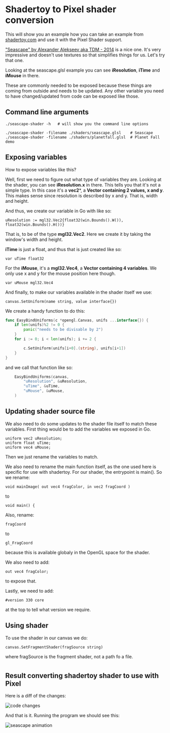 # Shadertoy to Pixel shader conversion

This will show you an example how you can take an example from [shadertoy.com](shadertoy.com) and use it with the Pixel Shader support.

["Seascape" by Alexander Alekseev aka TDM - 2014](https://www.shadertoy.com/view/Ms2SD1) is a nice one. It's very impressive and doesn't use textures so that simplifies things for us. Let's try that one.

Looking at the seascape.glsl example you can see **iResolution**, **iTime** and **iMouse** in there.

These are commonly needed to be exposed because these things are coming from outside and needs to be updated. Any other variable you need to have changed/updated from code can be exposed like those.

## Command line arguments

```
./seascape-shader -h   # will show you the command line options

./seascape-shader -filename ./shaders/seascape.glsl    # Seascape
./seascape-shader -filename ./shaders/planetfall.glsl  # Planet Fall demo
```

## Exposing variables

How to expose variables like this?

Well, first we need to figure out what type of variables they are. Looking at the shader, you can see **iResolution.x** in there. This tells you that it's not a simple type. In this case it's a **vec2***, a **Vector containing 2 values, x and y**. This makes sense since resolution is described by x and y. That is, width and height.

And thus, we create our variable in Go with like so:
```
uResolution := mgl32.Vec2{float32(win.Bounds().W()), float32(win.Bounds().H())}
```
That is, to be of the type **mgl32.Vec2**. Here we create it by taking the window's width and height.

**iTime** is just a float, and thus that is just created like so:
```
var uTime float32
```

For the **iMouse**, it's a **mgl32.Vec4**, a **Vector containing 4 variables**. We only use x and y for the mouse position here though.
```
var uMouse mgl32.Vec4
```

And finally, to make our variables available in the shader itself we use:
```
canvas.SetUniform(name string, value interface{})
```

We create a handy function to do this:

``` go
func EasyBindUniforms(c *opengl.Canvas, unifs ...interface{}) {
	if len(unifs)%2 != 0 {
		panic("needs to be divisable by 2")
	}
	for i := 0; i < len(unifs); i += 2 {

		c.SetUniform(unifs[i+0].(string), unifs[i+1])
	}
}
```
and we call that function like so:

``` go
	EasyBindUniforms(canvas,
		"uResolution", &uResolution,
		"uTime", &uTime,
		"uMouse", &uMouse,
	)
```

## Updating shader source file

We also need to do some updates to the shader file itself to match these variables. First thing would be to add the variables we exposed in Go.

```
uniform vec2 uResolution;
uniform float uTime;
uniform vec4 uMouse;
```
Then we just rename the variables to match.

We also need to rename the main function itself, as the one used here is specific for use with shadertoy. For our shader, the entrypoint is main(). So we rename:
```
void mainImage( out vec4 fragColor, in vec2 fragCoord )
```
to
```
void main() {
```


Also, rename:
```
fragCoord
```
to
```
gl_FragCoord
```
because this is available globaly in the OpenGL space for the shader.

We also need to add:
```
out vec4 fragColor;
```

to expose that.

Lastly, we need to add:
```
#version 330 core
```
at the top to tell what version we require.


## Using shader
To use the shader in our canvas we do:
```
canvas.SetFragmentShader(fragSource string)
```
where fragSource is the fragment shader, not a path fo a file.

#

## Result converting shadertoy shader to use with Pixel

Here is a diff of the changes:

![code changes](shader_diffs.png "Code changes")


And that is it. Running the program we should see this:

![seascape animation](seascape.gif "Seascape animation")
